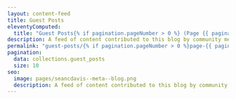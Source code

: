 ```yaml
---
layout: content-feed
title: Guest Posts
eleventyComputed:
  title: "Guest Posts{% if pagination.pageNumber > 0 %} (Page {{ pagination.pageNumber + 1 }}){% endif %}"
description: A feed of content contributed to this blog by community members. See [the blog](/posts/) for all content or [the guest writing guide](/guest-writing/) for getting your content on this feed.
permalink: "guest-posts/{% if pagination.pageNumber > 0 %}page-{{ pagination.pageNumber + 1 }}/{% endif %}"
pagination:
  data: collections.guest_posts
  size: 10
seo:
  image: pages/seancdavis--meta--blog.png
  description: A feed of content contributed to this blog by community members.
---
```

